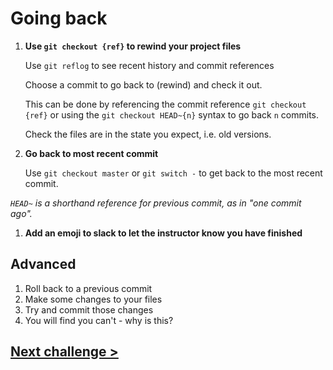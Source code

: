 # Going back
1) **Use `git checkout {ref}` to rewind your project files**

	Use `git reflog` to see recent history and commit references
	
	Choose a commit to go back to (rewind) and check it out. 

	This can be done by referencing the commit reference `git checkout {ref}` or using the `git checkout HEAD~{n}` syntax to go back `n` commits.

	Check the files are in the state you expect, i.e. old versions.
	
1) **Go back to most recent commit**

	Use `git checkout master` or `git switch -` to get back to the most recent commit.

*`HEAD~` is a shorthand reference for previous commit, as in "one commit ago".*

1) **Add an emoji to slack to let the instructor know you have finished**

## Advanced

1) Roll back to a previous commit
1) Make some changes to your files
1) Try and commit those changes
1) You will find you can't - why is this?

## [Next challenge >](07-move-files.md)

